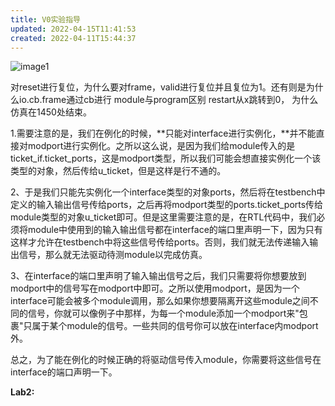 ```yaml
---
title: V0实验指导
updated: 2022-04-15T11:41:53
created: 2022-04-11T15:44:37
---
```


![image1](image1-10.png)

对reset进行复位，为什么要对frame，valid进行复位并且复位为1。还有则是为什么io.cb.frame通过cb进行
module与program区别
restart从x跳转到0， 为什么仿真在1450处结束。

1.需要注意的是，我们在例化的时候，**只能对interface进行实例化，**并不能直接对modport进行实例化。之所以这么说，是因为我们给module传入的是ticket_if.ticket_ports，这是modport类型，所以我们可能会想直接实例化一个该类型的对象，然后传给u_ticket，但是这样是行不通的。

2、于是我们只能先实例化一个interface类型的对象ports，然后将在testbench中定义的输入输出信号传给ports，之后再将modport类型的ports.ticket_ports传给module类型的对象u_ticket即可。但是这里需要注意的是，在RTL代码中，我们必须将module中使用到的输入输出信号都在interface的端口里声明一下，因为只有这样才允许在testbench中将这些信号传给ports。否则，我们就无法传递输入输出信号，那么就无法驱动待测module以完成仿真。

3、在interface的端口里声明了输入输出信号之后，我们只需要将你想要放到modport中的信号写在modport中即可。之所以使用modport，是因为一个interface可能会被多个module调用，那么如果你想要隔离开这些module之间不同的信号，你就可以像例子中那样，为每一个module添加一个modport来"包裹"只属于某个module的信号。一些共同的信号你可以放在interface内modport外。

总之，为了能在例化的时候正确的将驱动信号传入module，你需要将这些信号在interface的端口声明一下。

**Lab2:**

